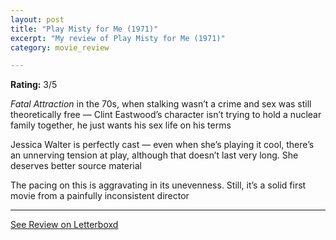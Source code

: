 ```yaml
---
layout: post
title: "Play Misty for Me (1971)"
excerpt: "My review of Play Misty for Me (1971)"
category: movie_review

---
```


**Rating:** 3/5

<i>Fatal Attraction</i> in the 70s, when stalking wasn’t a crime and sex was still theoretically free — Clint Eastwood’s character isn’t trying to hold a nuclear family together, he just wants his sex life on his terms

Jessica Walter is perfectly cast — even when she’s playing it cool, there’s an unnerving tension at play, although that doesn’t last very long. She deserves better source material

The pacing on this is aggravating in its unevenness. Still, it’s a solid first movie from a painfully inconsistent director

<hr>

[See Review on Letterboxd](https://boxd.it/3TIpCB)
